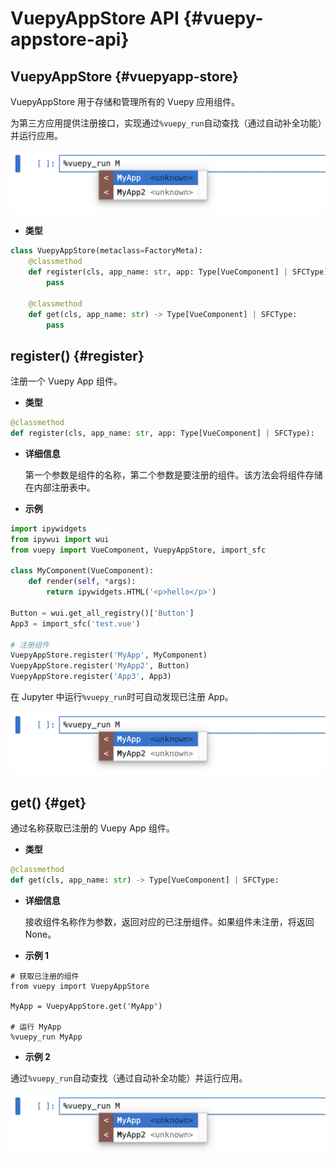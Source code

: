 # VuepyAppStore API {#vuepy-appstore-api}

## VuepyAppStore {#vuepyapp-store}

VuepyAppStore 用于存储和管理所有的 Vuepy 应用组件。

为第三方应用提供注册接口，实现通过`%vuepy_run`自动查找（通过自动补全功能）并运行应用。

![](./_images/vuepy_run-auto-complete.png)

- **类型**

```py
class VuepyAppStore(metaclass=FactoryMeta):
    @classmethod
    def register(cls, app_name: str, app: Type[VueComponent] | SFCType):
        pass
        
    @classmethod 
    def get(cls, app_name: str) -> Type[VueComponent] | SFCType:
        pass
```

## register() {#register}

注册一个 Vuepy App 组件。

- **类型**

```py
@classmethod
def register(cls, app_name: str, app: Type[VueComponent] | SFCType):
```

- **详细信息**

  第一个参数是组件的名称，第二个参数是要注册的组件。该方法会将组件存储在内部注册表中。

- **示例**

```py
import ipywidgets
from ipywui import wui
from vuepy import VueComponent, VuepyAppStore, import_sfc

class MyComponent(VueComponent):
    def render(self, *args):
        return ipywidgets.HTML('<p>hello</p>')

Button = wui.get_all_registry()['Button']
App3 = import_sfc('test.vue')

# 注册组件
VuepyAppStore.register('MyApp', MyComponent)
VuepyAppStore.register('MyApp2', Button)
VuepyAppStore.register('App3', App3)
```

  在 Jupyter 中运行`%vuepy_run`时可自动发现已注册 App。

![](./_images/vuepy_run-auto-complete.png)

## get() {#get}

通过名称获取已注册的 Vuepy App 组件。

- **类型**

```py
@classmethod
def get(cls, app_name: str) -> Type[VueComponent] | SFCType:
```

- **详细信息**

  接收组件名称作为参数，返回对应的已注册组件。如果组件未注册，将返回 None。

- **示例 1**

```jupyter
# 获取已注册的组件
from vuepy import VuepyAppStore

MyApp = VuepyAppStore.get('MyApp')

# 运行 MyApp
%vuepy_run MyApp
```

- **示例 2**

通过`%vuepy_run`自动查找（通过自动补全功能）并运行应用。

![](./_images/vuepy_run-auto-complete.png)
